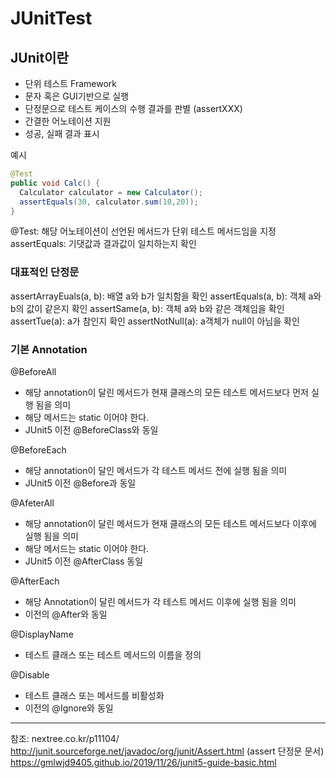 # JUnitTest

<h2> JUnit이란 </h2>

- 단위 테스트 Framework
- 문자 혹은 GUI기반으로 실행
- 단정문으로 테스트 케이스의 수행 결과를 판별 (assertXXX)
- 간결한 어노테이션 지원 
- 성공, 실패 결과 표시 

</h3> 예시 </h3>

``` JAVA
@Test
public void Calc() {
  Calculator calculator = new Calculator();
  assertEquals(30, calculator.sum(10,20));
}
```

@Test: 해당 어노테이션이 선언된 메서드가 단위 테스트 메서드임을 지정
assertEquals: 기댓값과 결과값이 일치하는지 확인 

<h3> 대표적인 단정문 </h3>

assertArrayEuals(a, b): 배열 a와 b가 일치함을 확인
assertEquals(a, b): 객체 a와 b의 값이 같은지 확인
assertSame(a, b): 객체 a와 b와 같은 객체임을 확인 
assertTue(a): a가 참인지 확인
assertNotNull(a): a객체가 null이 아님을 확인 

<h3> 기본 Annotation </h3>

@BeforeAll 

- 해당 annotation이 달린 메서드가 현재 클래스의 모든 테스트 메서드보다 먼저 실행 됨을 의미
- 해당 메서드는 static 이어야 한다. 
- JUnit5 이전 @BeforeClass와 동일 

@BeforeEach

- 해당 annotation이 달인 메서드가 각 테스트 메서드 전에 실행 됨을 의미
- JUnit5 이전 @Before과 동일 

@AfeterAll

- 해당 annotation이 달린 메서드가 현재 클래스의 모든 테스트 메서드보다 이후에 실행 됨을 의미 
- 해당 메서드는 static 이어야 한다. 
- JUnit5 이전 @AfterClass 동일 

@AfterEach

- 해당 Annotation이 달린 메서드가 각 테스트 메서드 이후에 실행 됨을 의미 
- 이전의 @After와 동일 


@DisplayName

- 테스트 클래스 또는 테스트 메서드의 이름을 정의 

@Disable

- 테스트 클래스 또는 메서드를 비활성화
- 이전의 @Ignore와 동일 




----

참조: nextree.co.kr/p11104/
     http://junit.sourceforge.net/javadoc/org/junit/Assert.html (assert 단정문 문서)
     https://gmlwjd9405.github.io/2019/11/26/junit5-guide-basic.html
  

